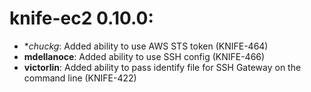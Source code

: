 <!---
This file is reset every time a new release is done. The contents of this file are for the currently unreleased version.

Example Contribution:
* **kalistec**: Improved file resource greatly.
-->
# knife-ec2 0.10.0:

* **chuckg*: Added ability to use AWS STS token (KNIFE-464)
* **mdellanoce**: Added ability to use SSH config (KNIFE-466)
* **victorlin**: Added ability to pass identify file for SSH Gateway on the command line (KNIFE-422)
